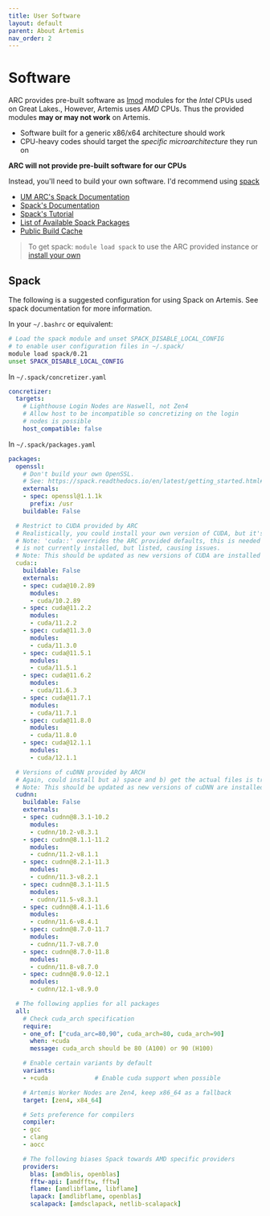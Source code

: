 ```yaml
---
title: User Software
layout: default
parent: About Artemis
nav_order: 2
---
```


# Software
ARC provides pre-built software as [lmod](https://lmod.readthedocs.io/en/latest/index.html) modules for the *Intel* CPUs used on Great Lakes., However, Artemis uses *AMD* CPUs. Thus the provided modules **may or may not work** on Artemis.
- Software built for a generic x86/x64 architecture should work
- CPU-heavy codes should target the *specific microarchitecture* they run on

**ARC will not provide pre-built software for our CPUs**

Instead, you'll need to build your own software. I'd recommend using [spack](https://spack.io)
- [UM ARC's Spack Documentation](https://arc.umich.edu/spack/)
- [Spack's Documentation](https://spack.readthedocs.io/en/latest/)
- [Spack's Tutorial](https://spack-tutorial.readthedocs.io/en/latest/)
- [List of Available Spack Packages](https://packages.spack.io)
- [Public Build Cache](https://cache.spack.io)

> To get spack: `module load spack` to use the ARC provided instance or [install your own](https://spack.readthedocs.io/en/latest/getting_started.html#installation)

## Spack
The following is a suggested configuration for using Spack on Artemis. See spack documentation for more information.

In your `~/.bashrc` or equivalent:
```bash
# Load the spack module and unset SPACK_DISABLE_LOCAL_CONFIG
# to enable user configuration files in ~/.spack/
module load spack/0.21
unset SPACK_DISABLE_LOCAL_CONFIG
```

In `~/.spack/concretizer.yaml`
```yaml
concretizer:
  targets:
    # Lighthouse Login Nodes are Haswell, not Zen4
    # Allow host to be incompatible so concretizing on the login
    # nodes is possible
    host_compatible: false
```

In `~/.spack/packages.yaml`
```yaml
packages:
  openssl:
    # Don't build your own OpenSSL.
    # See: https://spack.readthedocs.io/en/latest/getting_started.html#openssl
    externals:
    - spec: openssl@1.1.1k
      prefix: /usr
    buildable: False

  # Restrict to CUDA provided by ARC
  # Realistically, you could install your own version of CUDA, but it's pretty heavy
  # Note: 'cuda::' overrides the ARC provided defaults, this is needed cause cuda@12.3.0
  # is not currently installed, but listed, causing issues.
  # Note: This should be updated as new versions of CUDA are installed
  cuda::
    buildable: False
    externals:
    - spec: cuda@10.2.89
      modules:
      - cuda/10.2.89
    - spec: cuda@11.2.2
      modules:
      - cuda/11.2.2
    - spec: cuda@11.3.0
      modules:
      - cuda/11.3.0
    - spec: cuda@11.5.1
      modules:
      - cuda/11.5.1
    - spec: cuda@11.6.2
      modules:
      - cuda/11.6.3
    - spec: cuda@11.7.1
      modules:
      - cuda/11.7.1
    - spec: cuda@11.8.0
      modules:
      - cuda/11.8.0
    - spec: cuda@12.1.1
      modules:
      - cuda/12.1.1

  # Versions of cuDNN provided by ARCH
  # Again, could install but a) space and b) get the actual files is tricky (install is easy)
  # Note: This should be updated as new versions of cuDNN are installed
  cudnn:
    buildable: False
    externals:
    - spec: cudnn@8.3.1-10.2
      modules:
      - cudnn/10.2-v8.3.1
    - spec: cudnn@8.1.1-11.2
      modules:
      - cudnn/11.2-v8.1.1
    - spec: cudnn@8.2.1-11.3
      modules:
      - cudnn/11.3-v8.2.1
    - spec: cudnn@8.3.1-11.5
      modules:
      - cudnn/11.5-v8.3.1
    - spec: cudnn@8.4.1-11.6
      modules:
      - cudnn/11.6-v8.4.1
    - spec: cudnn@8.7.0-11.7
      modules:
      - cudnn/11.7-v8.7.0
    - spec: cudnn@8.7.0-11.8
      modules:
      - cudnn/11.8-v8.7.0
    - spec: cudnn@8.9.0-12.1
      modules:
      - cudnn/12.1-v8.9.0

  # The following applies for all packages
  all:
    # Check cuda_arch specification
    require:
    - one_of: ["cuda_arc=80,90", cuda_arch=80, cuda_arch=90]
      when: +cuda
      message: cuda_arch should be 80 (A100) or 90 (H100)

    # Enable certain variants by default
    variants:
    - +cuda             # Enable cuda support when possible

    # Artemis Worker Nodes are Zen4, keep x86_64 as a fallback
    target: [zen4, x84_64]

    # Sets preference for compilers
    compiler:
    - gcc
    - clang
    - aocc

    # The following biases Spack towards AMD specific providers
    providers:
      blas: [amdblis, openblas]
      fftw-api: [amdfftw, fftw]
      flame: [amdlibflame, libflame]
      lapack: [amdlibflame, openblas]
      scalapack: [amdsclapack, netlib-scalapack]

```
